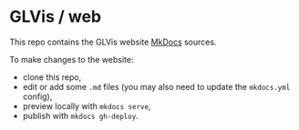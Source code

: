 # GLVis / web

This repo contains the GLVis website [MkDocs](mkdocs.org) sources. 

To make changes to the website:

- clone this repo,
- edit or add some ```.md``` files (you may also need to update the ```mkdocs.yml``` config),
- preview locally with ```mkdocs serve```,
- publish with ```mkdocs gh-deploy```.
